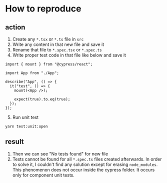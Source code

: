 # How to reproduce

## action

1. Create any `*.tsx` or `*.ts` file in `src`
2. Write any content in that new file and save it
3. Rename that file to `*.spec.tsx` or `*.spec.ts`
4. Write proper test code in that file like below and save it

```
import { mount } from "@cypress/react";

import App from "./App";

describe("App", () => {
  it("test", () => {
    mount(<App />);

    expect(true).to.eq(true);
  });
});
```

5. Run unit test

```
yarn test:unit:open
```

## result

1. Then we can see "No tests found" for new file
2. Tests cannot be found for all `*.spec.ts` files created afterwards. In order to solve it, I couldn't find any solution except for erasing `node_modules`. This phenomenon does not occur inside the cypress folder. It occurs only for component unit tests.
